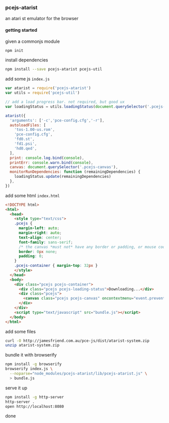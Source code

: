 ### pcejs-atarist
an atari st emulator for the browser

#### getting started
given a commonjs module
```bash
npm init
```
install dependencies
```bash
npm install --save pcejs-atarist pcejs-util
```

add some js `index.js`
```js
var atarist = require('pcejs-atarist')
var utils = require('pcejs-util')

// add a load progress bar. not required, but good ux
var loadingStatus = utils.loadingStatus(document.querySelector('.pcejs-loading-status'))

atarist({
  'arguments': ['-c','pce-config.cfg','-r'],
  autoloadFiles: [
    'tos-1.00-us.rom',
    'pce-config.cfg',
    'fd0.st',
    'fd1.psi',
    'hd0.qed',
  ],
  print: console.log.bind(console),
  printErr: console.warn.bind(console),
  canvas: document.querySelector('.pcejs-canvas'),
  monitorRunDependencies: function (remainingDependencies) {
    loadingStatus.update(remainingDependencies)
  },
})
```

add some html `index.html`
```html
<!DOCTYPE html>
<html>
  <head>
    <style type="text/css">
    .pcejs {
      margin-left: auto;
      margin-right: auto;
      text-align: center;
      font-family: sans-serif;
      /* the canvas *must not* have any border or padding, or mouse coords will be wrong */
      border: 0px none;
      padding: 0;
    }
    .pcejs-container { margin-top: 32px }
    </style>
  </head>
  <body>
    <div class="pcejs pcejs-container">
      <div class="pcejs pcejs-loading-status">Downloading...</div>
      <div class="pcejs">
        <canvas class="pcejs pcejs-canvas" oncontextmenu="event.preventDefault()"></canvas>
      </div>
    </div>
    <script type="text/javascript" src="bundle.js"></script>
  </body>
</html>
```

add some files
```bash
curl -O http://jamesfriend.com.au/pce-js/dist/atarist-system.zip
unzip atarist-system.zip
```

bundle it with browserify
```bash
npm install -g browserify
browserify index.js \
  --noparse="node_modules/pcejs-atarist/lib/pcejs-atarist.js" \
  > bundle.js
```

serve it up
```bash
npm install -g http-server
http-server .
open http://localhost:8080
```

done

